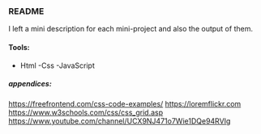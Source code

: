 ### README

I left a mini description for each mini-project and also the output of them. 

#### Tools:

- Html
-Css
-JavaScript




##### appendices:
   https://freefrontend.com/css-code-examples/
   https://loremflickr.com
   https://www.w3schools.com/css/css_grid.asp
   https://www.youtube.com/channel/UCX9NJ471o7Wie1DQe94RVIg
